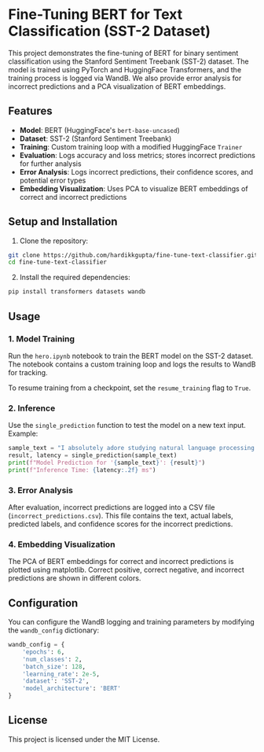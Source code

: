 
# Fine-Tuning BERT for Text Classification (SST-2 Dataset)

This project demonstrates the fine-tuning of BERT for binary sentiment classification using the Stanford Sentiment Treebank (SST-2) dataset. The model is trained using PyTorch and HuggingFace Transformers, and the training process is logged via WandB. We also provide error analysis for incorrect predictions and a PCA visualization of BERT embeddings.

## Features

- **Model**: BERT (HuggingFace's `bert-base-uncased`)
- **Dataset**: SST-2 (Stanford Sentiment Treebank)
- **Training**: Custom training loop with a modified HuggingFace `Trainer`
- **Evaluation**: Logs accuracy and loss metrics; stores incorrect predictions for further analysis
- **Error Analysis**: Logs incorrect predictions, their confidence scores, and potential error types
- **Embedding Visualization**: Uses PCA to visualize BERT embeddings of correct and incorrect predictions

## Setup and Installation

1. Clone the repository:

```bash
git clone https://github.com/hardikkgupta/fine-tune-text-classifier.git
cd fine-tune-text-classifier
```

2. Install the required dependencies:

```bash
pip install transformers datasets wandb
```

## Usage

### 1. Model Training

Run the `hero.ipynb` notebook to train the BERT model on the SST-2 dataset. The notebook contains a custom training loop and logs the results to WandB for tracking.

To resume training from a checkpoint, set the `resume_training` flag to `True`.

### 2. Inference

Use the `single_prediction` function to test the model on a new text input. Example:

```python
sample_text = "I absolutely adore studying natural language processing!"
result, latency = single_prediction(sample_text)
print(f"Model Prediction for '{sample_text}': {result}")
print(f"Inference Time: {latency:.2f} ms")
```

### 3. Error Analysis

After evaluation, incorrect predictions are logged into a CSV file (`incorrect_predictions.csv`). This file contains the text, actual labels, predicted labels, and confidence scores for the incorrect predictions.

### 4. Embedding Visualization

The PCA of BERT embeddings for correct and incorrect predictions is plotted using matplotlib. Correct positive, correct negative, and incorrect predictions are shown in different colors.

## Configuration

You can configure the WandB logging and training parameters by modifying the `wandb_config` dictionary:

```python
wandb_config = {
    'epochs': 6,
    'num_classes': 2,
    'batch_size': 128,
    'learning_rate': 2e-5,
    'dataset': 'SST-2',
    'model_architecture': 'BERT'
}
```

## License

This project is licensed under the MIT License.
